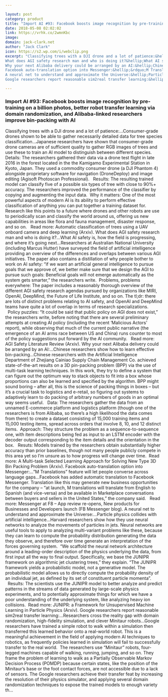 ```yaml
---

layout: post
category: product
title: "Import AI #93: Facebook boosts image recognition by pre-training on a billion photos, better robot transfer learning via domain randomization, and Alibaba-linked researchers improve bin-packing with AI"
date: 2018-05-08 02:02:02
link: https://vrhk.co/2wmnKbc
image: 
domain: jack-clark.net
author: "Jack Clark"
icon: https://s2.wp.com/i/webclip.png
excerpt: "Classifying trees with a DJI drone and a lot of patience:&hellip;Consumer-grade drones shown to be able to gather necessarily detailed data for tree species classification&hellip;Japanese researchers have shown that consumer-grade drone cameras are of sufficient quality to gather RGB images of trees and use these to train an AI model to distinguish between different species.&nbsp; Details: The researchers gathered their data via a drone test flight in late 2016 in the forest located in the the Kamigamo Experimental Station in Kyoto, Japan. They used a commodity consumer drone (a DJI Phantom 4) alongside proprietary software for navigation (DroneDeploy) and image editing (Agisoft Photoscan Professional). &nbsp;&nbsp;Results: The resulting trained model can classify five of a possible six types of tree with close to 90%+ accuracy. The researchers improved the performance of the classifier by copying and augmenting the input data.&nbsp; Why it matters: One of the most powerful aspects of modern AI is its ability to perform effective classification of anything you can put together a training dataset for. Research like this points to a future where drones and other robots are use to periodically scan and classify the world around us, offering us new capabilities in areas like flora and fauna management, disaster response, and so on. &nbsp;&nbsp;Read more: Automatic classification of trees using a UAV onboard camera and deep learning (Arxiv).
What does AGI safety research man and who is doing it?&hellip;What AI safety is, how the field is progressing, and where it&rsquo;s going next&hellip;Researchers at Australian National University (including Marcus Hutter) have surveyed the field of artificial intelligence providing an overview of the differences and overlaps between various AGI initiatives. The paper also contains a distillation of why people bother to work on AI safety: &ldquo;if we want an artificial general intelligence to pursue goals that we approve of, we better make sure that we design the AGI to pursue such goals: Beneficial goals will not emerge automatically as the system gets smarter,&rdquo; the researchers write.&nbsp; Problems, problems everywhere: The paper includes a reasonably thorough overview of the different AGI safety research agendas pursued by organizations like MIRI, OpenAI, DeepMind, the Future of Life Institute, and so on. The tl;dr: there are lots of distinct problems relating to AI safety, and OpenAI and DeepMind teams have quite a lot of overlap in terms of research specializations. &nbsp;&nbsp;Policy puzzles: &ldquo;It could be said that public policy on AGI does not exist,&rdquo; the researchers write, before noting that there are several preliminary attempts at creating AI policy (including the recent &lsquo;Malicious Actors&rsquo; report), while observing that much of the current public narrative (the emergence of an AI arms race between US and China) runs counter to most of the policy suggestions put forward by the AI community. &nbsp;&nbsp;Read more: AGI Safety Literature Review (Arxiv).
Why your next Alibaba delivery could be arranged by an AI:&hellip;Chinese researchers show how to learn effective bin-packing&hellip;Chinese researchers with the Artificial Intelligence Department of Zhejiang Cainiao Supply Chain Management Co. achieved state-of-the-art results on a 3D pin-packing problem (BPP) via the use of multi-task learning techniques. In this work, they try to define a system that can figure out the optimum way to stack objects to fit into a box whose proportions can also be learned and specified by the algorithm. BPP might sound boring &ndash; after all, this is the science of packing things in boxes &ndash; but it&rsquo;s a crucial task to logistics and e-retail, so figuring out systems to adaptively learn to do packing of arbitrary numbers of goods in an optimal way seems useful. &nbsp;&nbsp;Data: The researchers gather the data from an unnamed E-commerce platform and logistics platform (though one of the researchers is from Alibaba, so there&rsquo;s a high likelihood the data comes from there) to create a dataset consisting of 15,000 training items and 15,000 testing items, spread across orders that involve 8, 10, and 12 distinct items.&nbsp; Approach: They structure the problem as a sequence-to-sequence one, with item descriptions being fed as input to an LSTM encoder with the decoder output corresponding to the item details and the orientation in the box. &nbsp;&nbsp;Resuts: Models trained by the researchers obtain substantially higher accuracy than prior baselines, though not many people publicly compete in this area yet so I&rsquo;m unsure as to how progress will change over time.&nbsp;&nbsp;Read more: A Multi-task Selected Learning Approach for Solving New Type 3D Bin Packing Problem (Arxiv).
Facebook auto-translation option into Messenger:&hellip;&rdquo;M Translations&rdquo; feature will let people converse across language gaps&hellip;Facebook has added automatic translation to Facebook Messenger. Translation like this may generate new business opportunities for the company &ndash; &ldquo;at launch, M translations will translate from English to Spanish (and vice-versa) and be available in Marketplace conversations between buyers and sellers in the United States,&rdquo; the company said. &nbsp;&nbsp;Read more: Messenger at F8 &ndash; App review re-opens, New products for Businesses and Developers launch (FB Messenger blog).
A neural net to understand and approximate the Universe:&hellip;Particle physics collides with artificial intelligence&hellip;Harvard researchers show how they use neural networks to analyze the movements of particles in jets. Neural networks are useful tools to apply to analyzing multi-variant problems like these, because they can learn to compute the probability distribution generating the data they observe, and therefore over time generate an interpretation of the forces governing system.&nbsp; &ldquo;We scaffold the neural network architecture around a leading-order description of the physics underlying the data, from first input all the way to final output. Specifically, we base the JUNIPR framework on algorithmic jet clustering trees,&rdquo; they explain. &ldquo;The JUNIPR framework yields a probabilistic model, not a generative model. The probabilistic model allows us to directly compute the probability density of an individual jet, as defined by its set of constituent particle momenta&rdquo;. &nbsp;&nbsp;Results: The scientists use the JUNIPR model to better analyze and predict patterns in the streams of data generated by large-scale physics experiments, and to potentially approximate things for which we have a poor understanding of the underlying system, like analyzing heavy ion collisions.&nbsp; Read more: JUNIPR: a Framework for Unsupervised Machine Learning in Particle Physics (Arxiv).
Google researchers report reasonable sim2real transfer learning:&hellip;Researchers cross the reality gap with domain randomization, high-fidelity simulation, and clever Minitaur robots&hellip;Google researchers have trained a simple robot to walk within a simulation then transferred this learned behavior onto a real-world robot. This is a meaningful achievement in the field of applying modern AI techniques to robotics, as frequently policies learned in simulation will fail to successfully transfer to the real world.&nbsp; The researchers use &ldquo;Minitaur&rdquo; robots, four-legged machines capable of walking, running, jumping, and so on. They frame the problem of learning to walk as a Partially Observable Markov Decision Process (POMDP) because certain states, like the position of the Minitaur&rsquo;s base or the foot contact forces, are not accessible due to a lack of sensors. The Google researchers achieve their transfer feat by increasing the resolution of their physics simulator, and applying several domain randomization techniques to expose the trained models to enough variety th…"

---
```


### Import AI #93: Facebook boosts image recognition by pre-training on a billion photos, better robot transfer learning via domain randomization, and Alibaba-linked researchers improve bin-packing with AI

Classifying trees with a DJI drone and a lot of patience:&hellip;Consumer-grade drones shown to be able to gather necessarily detailed data for tree species classification&hellip;Japanese researchers have shown that consumer-grade drone cameras are of sufficient quality to gather RGB images of trees and use these to train an AI model to distinguish between different species.&nbsp; Details: The researchers gathered their data via a drone test flight in late 2016 in the forest located in the the Kamigamo Experimental Station in Kyoto, Japan. They used a commodity consumer drone (a DJI Phantom 4) alongside proprietary software for navigation (DroneDeploy) and image editing (Agisoft Photoscan Professional). &nbsp;&nbsp;Results: The resulting trained model can classify five of a possible six types of tree with close to 90%+ accuracy. The researchers improved the performance of the classifier by copying and augmenting the input data.&nbsp; Why it matters: One of the most powerful aspects of modern AI is its ability to perform effective classification of anything you can put together a training dataset for. Research like this points to a future where drones and other robots are use to periodically scan and classify the world around us, offering us new capabilities in areas like flora and fauna management, disaster response, and so on. &nbsp;&nbsp;Read more: Automatic classification of trees using a UAV onboard camera and deep learning (Arxiv).
What does AGI safety research man and who is doing it?&hellip;What AI safety is, how the field is progressing, and where it&rsquo;s going next&hellip;Researchers at Australian National University (including Marcus Hutter) have surveyed the field of artificial intelligence providing an overview of the differences and overlaps between various AGI initiatives. The paper also contains a distillation of why people bother to work on AI safety: &ldquo;if we want an artificial general intelligence to pursue goals that we approve of, we better make sure that we design the AGI to pursue such goals: Beneficial goals will not emerge automatically as the system gets smarter,&rdquo; the researchers write.&nbsp; Problems, problems everywhere: The paper includes a reasonably thorough overview of the different AGI safety research agendas pursued by organizations like MIRI, OpenAI, DeepMind, the Future of Life Institute, and so on. The tl;dr: there are lots of distinct problems relating to AI safety, and OpenAI and DeepMind teams have quite a lot of overlap in terms of research specializations. &nbsp;&nbsp;Policy puzzles: &ldquo;It could be said that public policy on AGI does not exist,&rdquo; the researchers write, before noting that there are several preliminary attempts at creating AI policy (including the recent &lsquo;Malicious Actors&rsquo; report), while observing that much of the current public narrative (the emergence of an AI arms race between US and China) runs counter to most of the policy suggestions put forward by the AI community. &nbsp;&nbsp;Read more: AGI Safety Literature Review (Arxiv).
Why your next Alibaba delivery could be arranged by an AI:&hellip;Chinese researchers show how to learn effective bin-packing&hellip;Chinese researchers with the Artificial Intelligence Department of Zhejiang Cainiao Supply Chain Management Co. achieved state-of-the-art results on a 3D pin-packing problem (BPP) via the use of multi-task learning techniques. In this work, they try to define a system that can figure out the optimum way to stack objects to fit into a box whose proportions can also be learned and specified by the algorithm. BPP might sound boring &ndash; after all, this is the science of packing things in boxes &ndash; but it&rsquo;s a crucial task to logistics and e-retail, so figuring out systems to adaptively learn to do packing of arbitrary numbers of goods in an optimal way seems useful. &nbsp;&nbsp;Data: The researchers gather the data from an unnamed E-commerce platform and logistics platform (though one of the researchers is from Alibaba, so there&rsquo;s a high likelihood the data comes from there) to create a dataset consisting of 15,000 training items and 15,000 testing items, spread across orders that involve 8, 10, and 12 distinct items.&nbsp; Approach: They structure the problem as a sequence-to-sequence one, with item descriptions being fed as input to an LSTM encoder with the decoder output corresponding to the item details and the orientation in the box. &nbsp;&nbsp;Resuts: Models trained by the researchers obtain substantially higher accuracy than prior baselines, though not many people publicly compete in this area yet so I&rsquo;m unsure as to how progress will change over time.&nbsp;&nbsp;Read more: A Multi-task Selected Learning Approach for Solving New Type 3D Bin Packing Problem (Arxiv).
Facebook auto-translation option into Messenger:&hellip;&rdquo;M Translations&rdquo; feature will let people converse across language gaps&hellip;Facebook has added automatic translation to Facebook Messenger. Translation like this may generate new business opportunities for the company &ndash; &ldquo;at launch, M translations will translate from English to Spanish (and vice-versa) and be available in Marketplace conversations between buyers and sellers in the United States,&rdquo; the company said. &nbsp;&nbsp;Read more: Messenger at F8 &ndash; App review re-opens, New products for Businesses and Developers launch (FB Messenger blog).
A neural net to understand and approximate the Universe:&hellip;Particle physics collides with artificial intelligence&hellip;Harvard researchers show how they use neural networks to analyze the movements of particles in jets. Neural networks are useful tools to apply to analyzing multi-variant problems like these, because they can learn to compute the probability distribution generating the data they observe, and therefore over time generate an interpretation of the forces governing system.&nbsp; &ldquo;We scaffold the neural network architecture around a leading-order description of the physics underlying the data, from first input all the way to final output. Specifically, we base the JUNIPR framework on algorithmic jet clustering trees,&rdquo; they explain. &ldquo;The JUNIPR framework yields a probabilistic model, not a generative model. The probabilistic model allows us to directly compute the probability density of an individual jet, as defined by its set of constituent particle momenta&rdquo;. &nbsp;&nbsp;Results: The scientists use the JUNIPR model to better analyze and predict patterns in the streams of data generated by large-scale physics experiments, and to potentially approximate things for which we have a poor understanding of the underlying system, like analyzing heavy ion collisions.&nbsp; Read more: JUNIPR: a Framework for Unsupervised Machine Learning in Particle Physics (Arxiv).
Google researchers report reasonable sim2real transfer learning:&hellip;Researchers cross the reality gap with domain randomization, high-fidelity simulation, and clever Minitaur robots&hellip;Google researchers have trained a simple robot to walk within a simulation then transferred this learned behavior onto a real-world robot. This is a meaningful achievement in the field of applying modern AI techniques to robotics, as frequently policies learned in simulation will fail to successfully transfer to the real world.&nbsp; The researchers use &ldquo;Minitaur&rdquo; robots, four-legged machines capable of walking, running, jumping, and so on. They frame the problem of learning to walk as a Partially Observable Markov Decision Process (POMDP) because certain states, like the position of the Minitaur&rsquo;s base or the foot contact forces, are not accessible due to a lack of sensors. The Google researchers achieve their transfer feat by increasing the resolution of their physics simulator, and applying several domain randomization techniques to expose the trained models to enough variety th…